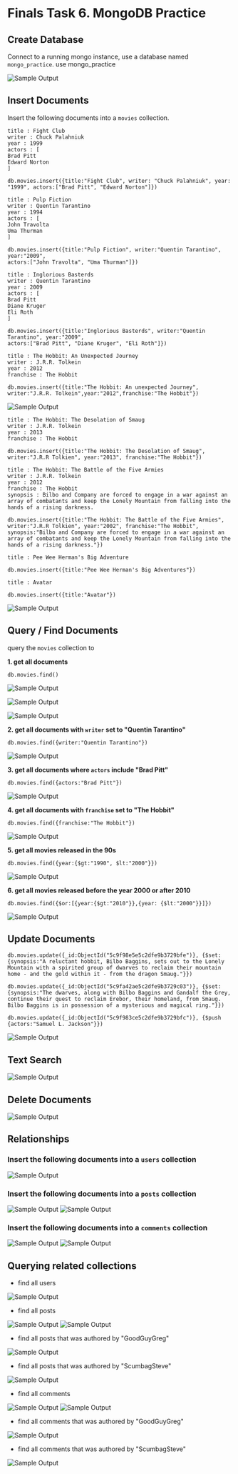 # Finals Task 6. MongoDB Practice
## Create Database
Connect to a running mongo instance, use a database named `mongo_practice`. 
use mongo_practice

![Sample Output](images/CB.png)
## Insert Documents
Insert the following documents into a `movies` collection.
```
title : Fight Club
writer : Chuck Palahniuk
year : 1999
actors : [
Brad Pitt
Edward Norton
]
```
```
db.movies.insert({title:"Fight Club", writer: "Chuck Palahniuk", year: "1999", actors:["Brad Pitt", "Edward Norton"]})
```
```
title : Pulp Fiction
writer : Quentin Tarantino
year : 1994
actors : [
John Travolta
Uma Thurman
]
```
```
db.movies.insert({title:"Pulp Fiction", writer:"Quentin Tarantino", year:"2009",
actors:["John Travolta", "Uma Thurman"]})
```
```
title : Inglorious Basterds
writer : Quentin Tarantino
year : 2009
actors : [
Brad Pitt
Diane Kruger
Eli Roth
]
```
```
db.movies.insert({title:"Inglorious Basterds", writer:"Quentin Tarantino", year:"2009",
actors:["Brad Pitt", "Diane Kruger", "Eli Roth"]})
```
```
title : The Hobbit: An Unexpected Journey
writer : J.R.R. Tolkein
year : 2012
franchise : The Hobbit
```
```
db.movies.insert({title:"The Hobbit: An unexpected Journey", writer:"J.R.R. Tolkein",year:"2012",franchise:"The Hobbit"})
```
![Sample Output](images/INSERT1.png)
```
title : The Hobbit: The Desolation of Smaug
writer : J.R.R. Tolkein
year : 2013
franchise : The Hobbit
```
```
db.movies.insert({title:"The Hobbit: The Desolation of Smaug", writer:"J.R.R Tolkien", year:"2013", franchise:"The Hobbit"})
```
```
title : The Hobbit: The Battle of the Five Armies
writer : J.R.R. Tolkein
year : 2012
franchise : The Hobbit
synopsis : Bilbo and Company are forced to engage in a war against an array of combatants and keep the Lonely Mountain from falling into the hands of a rising darkness.
```
```
db.movies.insert({title:"The Hobbit: The Battle of the Five Armies", writer:"J.R.R Tolkien", year:"2002", franchise:"The Hobbit", synopsis:"Bilbo and Company are forced to engage in a war against an array of combatants and keep the Lonely Mountain from falling into the hands of a rising darkness."})
```
```
title : Pee Wee Herman's Big Adventure
```
```
db.movies.insert({title:"Pee Wee Herman's Big Adventures"})
```
```
title : Avatar
```
```
db.movies.insert({title:"Avatar"})
```

![Sample Output](images/INSERT2.png)
## Query / Find Documents
query the `movies` collection to

**1. get all documents**
```
db.movies.find()
```
![Sample Output](images/FIND1.png)

![Sample Output](images/FIND2.png)

![Sample Output](images/FIND3.png)

**2. get all documents with `writer` set to "Quentin Tarantino"**
```
db.movies.find({writer:"Quentin Tarantino"})
```
![Sample Output](images/FIND4.png)

**3. get all documents where `actors` include "Brad Pitt"** 
```
db.movies.find({actors:"Brad Pitt"})
```
![Sample Output](images/FIND5.png)

**4. get all documents with `franchise` set to "The Hobbit"**
```
db.movies.find({franchise:"The Hobbit"})
```
![Sample Output](images/FIND6.png)

**5. get all movies released in the 90s**
```
db.movies.find({year:{$gt:"1990", $lt:"2000"}})
```
![Sample Output](images/FIND7.png)

**6. get all movies released before the year 2000 or after 2010**
```
db.movies.find({$or:[{year:{$gt:"2010"}},{year: {$lt:"2000"}}]})
```
![Sample Output](images/FIND8.png)
## Update Documents
```
db.movies.update({_id:ObjectId("5c9f98e5e5c2dfe9b3729bfe")}, {$set:{synopsis:"A reluctant hobbit, Bilbo Baggins, sets out to the Lonely Mountain with a spirited group of dwarves to reclaim their mountain home - and the gold within it - from the dragon Smaug."}})
```
```
db.movies.update({_id:ObjectId("5c9fa42ae5c2dfe9b3729c03")}, {$set:{synopsis:"The dwarves, along with Bilbo Baggins and Gandalf the Grey, continue their quest to reclaim Erebor, their homeland, from Smaug. Bilbo Baggins is in possession of a mysterious and magical ring."}})
```
```
db.movies.update({_id:ObjectId("5c9f983ce5c2dfe9b3729bfc")}, {$push {actors:"Samuel L. Jackson"}})
```
![Sample Output](images/UPDATE.png)
## Text Search

![Sample Output](images/TEXT_SEARCH.png)
## Delete Documents

![Sample Output](images/DELETE.png)
## Relationships
### Insert the following documents into a `users` collection

![Sample Output](images/INSERTREL.png)
### Insert the following documents into a `posts` collection

![Sample Output](images/POST.png)
![Sample Output](images/POSTS.png)
### Insert the following documents into a `comments` collection

![Sample Output](images/COMMENT.png)
![Sample Output](images/COMMENTS.png)
## Querying related collections
- find all users

![Sample Output](images/USER.png)
- find all posts

![Sample Output](images/FINDPOST.png)
![Sample Output](images/FINDPOSTS.png)
- find all posts that was authored by "GoodGuyGreg"

![Sample Output](images/POSTFIND.png)
- find all posts that was authored by "ScumbagSteve"

![Sample Output](images/FINDUSER.png)
- find all comments

![Sample Output](images/FINDCOMMENT.png)
![Sample Output](images/FINDCOMMENT1.png)
- find all comments that was authored by "GoodGuyGreg"

![Sample Output](images/COMMENTFIND.png)
- find all comments that was authored by "ScumbagSteve"

![Sample Output](images/COMMENTFIND1.png)


